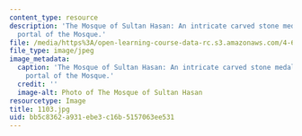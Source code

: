```yaml
---
content_type: resource
description: 'The Mosque of Sultan Hasan: An intricate carved stone medallion on the
  portal of the Mosque.'
file: /media/https%3A/open-learning-course-data-rc.s3.amazonaws.com/4-614-religious-architecture-and-islamic-cultures-fall-2002/bb5c8362a931ebe3c16b5157063ee531_1103.jpg
file_type: image/jpeg
image_metadata:
  caption: 'The Mosque of Sultan Hasan: An intricate carved stone medallion on the
    portal of the Mosque.'
  credit: ''
  image-alt: Photo of The Mosque of Sultan Hasan
resourcetype: Image
title: 1103.jpg
uid: bb5c8362-a931-ebe3-c16b-5157063ee531
---
```


